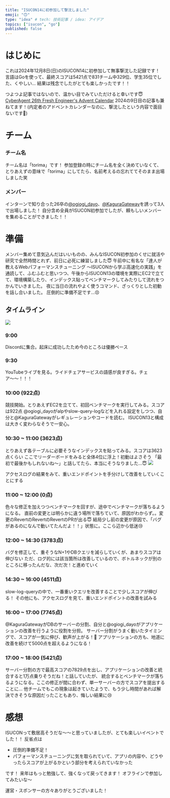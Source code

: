 ```yaml
---
title: "ISUCON14に初参加して撃沈しました"
emoji: "🙃"
type: "idea" # tech: 技術記事 / idea: アイデア
topics: ["isucon", "go"]
published: false
---
```


# はじめに
これは2024年12月8日(日)のISUCON14に初参加して無事撃沈した記録です！
言語はGoを使って、最終スコアは5421点で831チーム中329位、学生35位でした、くやしい...
結果は残念でしたがとても楽しかったです！！

つよつよ記事ではないので、温かい目でみていただけると幸いです😇
[CyberAgent 26th Fresh Engineer's Advent Calendar](https://qiita.com/advent-calendar/2024/ca-26th) 2024の9日目の記事も兼ねてます！(内定者のアドベントカレンダーなのに、撃沈したという内容で面目ないです🫠)

# チーム
### チーム名
チーム名は「torima」です！
参加登録の時にチーム名を全く決めていなくて、とりあえずの意味で「torima」にしてたら、名前考えるの忘れててそのまま出場しました笑

### メンバー
インターンで知り合った26卒の[@ogiogi_dayo](https://x.com/ogiogi_dayo)、[@KaguraGateway](https://x.com/KaguraGateway)を誘って3人で出場しました！
自分含め全員がISUCON初参加でしたが、頼もしいメンバーを集めることができました！！

# 準備
メンバー集めて意気込んだはいいものの、みんなISUCON初参加のくせに就活や研究で全然時間とれず、前日に必死に練習しました😇
午前中に有名な「達人が教えるWebパフォーマンスチューニング 〜ISUCONから学ぶ高速化の実践」を通読して、ふむふむと思いつつ、午後からISUCON13の環境を実際にEC2で立てて、環境構築したり、インデックス貼ってベンチマークしてみたりして流れをつかんでいきました。
夜に当日の流れやよく使うコマンド、ざっくりとした初動を話し合いました。
圧倒的に準備不足です...😣

## タイムライン
![](https://storage.googleapis.com/zenn-user-upload/9cae25906e79-20241209.png)

### 9:00
Discordに集合。起床に成功したため今のところは優勝ペース

### 9:30
YouTubeライブを見る。ライドチェアサービスの語感が良すぎる。チェア〜〜！！！

### 10:00 (922点)
競技開始。とりあえずEC2を立てて、初回ベンチマークを実行してみる。スコアは922点
@ogiogi_dayoがalpやslow-query-logなどを入れる設定をしつつ、自分と@KaguraGatewayがレギュレーションやコードを読む。
ISUCON13と構成は大きく変わらなそうで一安心。

### 10:30 ~ 11:00 (3623点)
とりあえず各テーブルに必要そうなインデックスを貼ってみる。スコアは3623点くらい
ここでリーダーボードをみると全体4位に浮上！初動はよさそう
「最初で最後かもしれないね〜」と話してたら、本当にそうなりました...😇
![](https://storage.googleapis.com/zenn-user-upload/61d34671de5d-20241209.png)

アクセスログの結果をみて、重いエンドポイントを手分けして改善をしていくことにする

### 11:00 ~ 12:00 (0点)
色々な修正を加えつつベンチマークを回すが、途中でベンチマークが落ちるようになる。
直前の変更とは明らかに違う場所で落ちていて、原因がわからず。。変更のRevertのRevertのRevertのPRが出る😇
結局少し前の変更が原因で、「バグがあるのになんで動いてたんだよ！！」状態に。ここら辺から低迷😢

### 12:00 ~ 14:30 (3783点)
バグを修正して、重そうなN+1やDBクエリを減らしていくが、あまりスコアは伸びない
ただ、ログ的には該当箇所は改善しているので、ボトルネックが別のところに移ったんだな、次だ次！と進めていく

### 14:30 ~ 16:00 (4511点)
slow-log-queryの中で、一番重いクエリを改善することで少しスコアが伸びる！
その他にも、アクセスログを見て、重いエンドポイントの改善を試みる

### 16:00 ~ 17:00 (7745点)
@KaguraGatewayがDBのサーバーの分割、自分と@ogiogi_dayoがアプリケーションの改善を行うように役割を分担。
サーバー分割がうまく動いたタイミングで、スコアが一気に伸び、歓声が上がる！🙌
アプリケーションの方も、地道に改善を続けて5000点を超えるようになる！

### 17:00 ~ 18:00 (5421点)
サーバー分割の方で最高スコアの7829点を出し、アプリケーションの改善と統合すると1万点乗りそうだね！と話していたが、 統合するとベンチマークが落ちるようになる。ここの修正が間に合わず、単一サーバーの方でスコアを提出することに...
他チームでもこの現象は起きていたようで、もう少し時間があれば解決できそうな原因だったこともあり、悔しい結果に😢

# 感想
ISUCONって敷居高そうだな〜〜と思っていましたが、とても楽しいイベントでした！！
反省点は
- 圧倒的準備不足！
- パフォーマンスチューニングに気を取られていて、アプリの内容や、どうやったらスコアが上がるかという部分を考えられていなかった

です！
来年はもっと勉強して、強くなって戻ってきます！ オフラインで参加してみたいな〜

運営・スポンサーの方々ありがとうございました！
